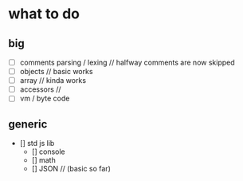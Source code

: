 # what to do

## big
- [ ] comments parsing / lexing // halfway comments are now skipped
- [ ] objects // basic works
- [ ] array // kinda works
- [ ] accessors //
- [ ] vm / byte code

## generic
- [] std js lib
   -    [] console  
   -    [] math
   -    [] JSON // (basic so far)
